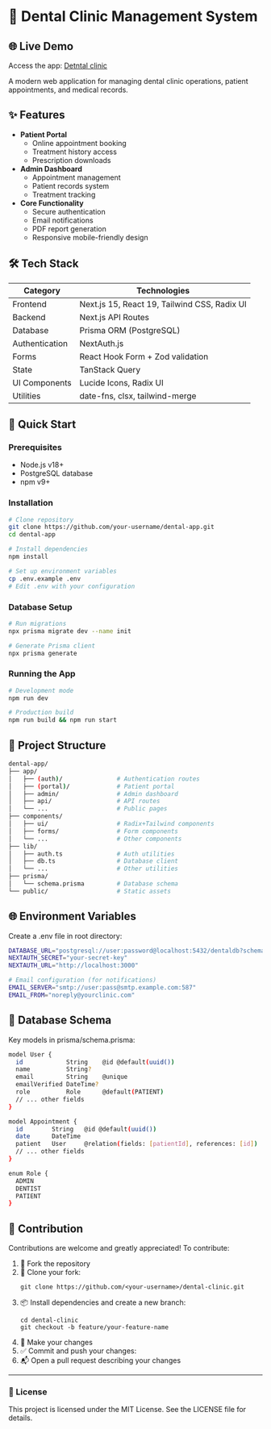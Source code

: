 # 🦷 Dental Clinic Management System

## 🌐 Live Demo

Access the app: [Detntal clinic](https://dental-clinic-coral.vercel.app/)

A modern web application for managing dental clinic operations, patient appointments, and medical records.

## ✨ Features

- **Patient Portal**
  - Online appointment booking
  - Treatment history access
  - Prescription downloads
- **Admin Dashboard**
  - Appointment management
  - Patient records system
  - Treatment tracking
- **Core Functionality**
  - Secure authentication
  - Email notifications
  - PDF report generation
  - Responsive mobile-friendly design

## 🛠 Tech Stack

| Category       | Technologies                                                                 |
|----------------|-----------------------------------------------------------------------------|
| Frontend       | Next.js 15, React 19, Tailwind CSS, Radix UI                                |
| Backend        | Next.js API Routes                                                          |
| Database       | Prisma ORM (PostgreSQL)                                                     |
| Authentication | NextAuth.js                                                                 |
| Forms          | React Hook Form + Zod validation                                            |
| State          | TanStack Query                                                              |
| UI Components  | Lucide Icons, Radix UI                                                      |
| Utilities      | date-fns, clsx, tailwind-merge                                              |

## 🚀 Quick Start

### Prerequisites
- Node.js v18+
- PostgreSQL database
- npm v9+

### Installation
```bash
# Clone repository
git clone https://github.com/your-username/dental-app.git
cd dental-app

# Install dependencies
npm install

# Set up environment variables
cp .env.example .env
# Edit .env with your configuration
```

### Database Setup
```bash
# Run migrations
npx prisma migrate dev --name init

# Generate Prisma client
npx prisma generate
```
### Running the App
```bash
# Development mode
npm run dev

# Production build
npm run build && npm run start
```

## 📂 Project Structure
```bash
dental-app/
├── app/
│   ├── (auth)/               # Authentication routes
│   ├── (portal)/             # Patient portal
│   ├── admin/                # Admin dashboard
│   ├── api/                  # API routes
│   └── ...                   # Public pages
├── components/
│   ├── ui/                   # Radix+Tailwind components
│   ├── forms/                # Form components
│   └── ...                   # Other components
├── lib/
│   ├── auth.ts               # Auth utilities
│   ├── db.ts                 # Database client
│   └── ...                   # Other utilities
├── prisma/
│   └── schema.prisma         # Database schema
└── public/                   # Static assets
```

## 🌐 Environment Variables
Create a .env file in root directory:
```bash
DATABASE_URL="postgresql://user:password@localhost:5432/dentaldb?schema=public"
NEXTAUTH_SECRET="your-secret-key"
NEXTAUTH_URL="http://localhost:3000"

# Email configuration (for notifications)
EMAIL_SERVER="smtp://user:pass@smtp.example.com:587"
EMAIL_FROM="noreply@yourclinic.com"
```


## 📄 Database Schema
Key models in prisma/schema.prisma:
```bash
model User {
  id            String    @id @default(uuid())
  name          String?
  email         String    @unique
  emailVerified DateTime?
  role          Role      @default(PATIENT)
  // ... other fields
}

model Appointment {
  id        String   @id @default(uuid())
  date      DateTime
  patient   User     @relation(fields: [patientId], references: [id])
  // ... other fields
}

enum Role {
  ADMIN
  DENTIST
  PATIENT
}
```

## 🤝 Contribution

Contributions are welcome and greatly appreciated! To contribute:

1. 🍴 Fork the repository
2. 👯 Clone your fork:  
   ```
   git clone https://github.com/<your-username>/dental-clinic.git
    ```
3. 📦 Install dependencies and create a new branch:
    ```
    cd dental-clinic
    git checkout -b feature/your-feature-name
    ```
4. 🔨 Make your changes
5. ✅ Commit and push your changes:
6. 📬 Open a pull request describing your changes

---

### 📄 License
This project is licensed under the MIT License. See the LICENSE file for details.
